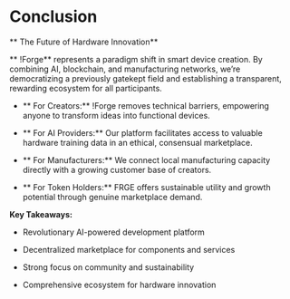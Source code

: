 # Conclusion

** The Future of Hardware Innovation**

** !Forge** represents a paradigm shift in smart device creation. By combining AI, blockchain, and manufacturing networks, we’re democratizing a previously gatekept field and establishing a transparent, rewarding ecosystem for all participants.

  - ** For Creators:** !Forge removes technical barriers, empowering anyone to transform ideas into functional devices.

  - ** For AI Providers:** Our platform facilitates access to valuable hardware training data in an ethical, consensual marketplace.

  - ** For Manufacturers:** We connect local manufacturing capacity directly with a growing customer base of creators.

  - ** For Token Holders:** FRGE offers sustainable utility and growth potential through genuine marketplace demand.

**Key Takeaways:**

  - Revolutionary AI-powered development platform

  - Decentralized marketplace for components and services

  - Strong focus on community and sustainability

  - Comprehensive ecosystem for hardware innovation
